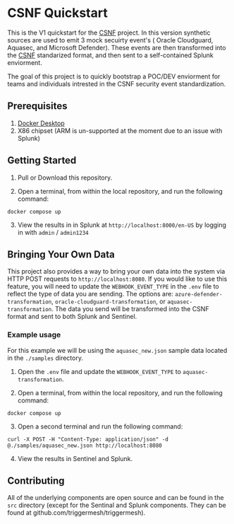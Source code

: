 # CSNF Quickstart

This is the V1 quickstart for the [CSNF](https://github.com/onug/CSNF) project. In this version synthetic sources are used to emit 3 mock secuirty event's ( Oracle Cloudguard, Aquasec, and Microsoft Defender). These events are then transformed into the [CSNF](https://github.com/onug/CSNF) standarized format, and then sent to a self-contained Splunk enviorment.

The goal of this project is to quickly bootstrap a POC/DEV enviorment for teams and individuals intrested in the CSNF security event standardization.


## Prerequisites

  1. [Docker Desktop](https://www.docker.com/products/docker-desktop)
  2. X86 chipset (ARM is un-supported at the moment due to an issue with Splunk)

## Getting Started

  1. Pull or Download this repository.

  2. Open a terminal, from within the local repository, and run the following command:

  ```
  docker compose up
  ```

  3. View the results in in Splunk at `http://localhost:8000/en-US` by logging in with `admin` / `admin1234`


## Bringing Your Own Data

  This project also provides a way to bring your own data into the system via HTTP POST requests to `http://localhost:8080`. If you would like to use this feature, you will need to update the `WEBHOOK_EVENT_TYPE` in the `.env` file to reflect the type of data you are sending. The options are: `azure-defender-transformation`, `oracle-cloudguard-transformation`, or `aquasec-transformation`. The data you send will be transformed into the CSNF format and sent to both Splunk and Sentinel.

### Example usage

  For this example we will be using the `aquasec_new.json` sample data located in the `./samples` directory.

  1. Open the `.env` file and update the `WEBHOOK_EVENT_TYPE` to `aquasec-transformation`.

  2. Open a terminal, from within the local repository, and run the following command:

  ```
  docker compose up
  ```

  3. Open a second terminal and run the following command:
  ```
  curl -X POST -H "Content-Type: application/json" -d @./samples/aquasec_new.json http://localhost:8080
  ```

  4. View the results in Sentinel and Splunk.

## Contributing

  All of the underlying components are open source and can be found in the `src` directory (except for the Sentinal and Splunk components. They can be found at github.com/triggermesh/triggermesh).

